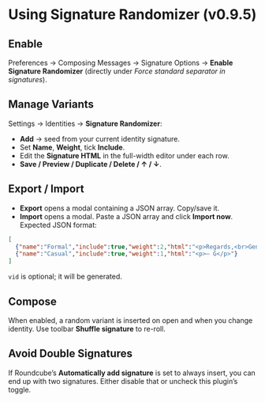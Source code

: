 
# Using Signature Randomizer (v0.9.5)

## Enable
Preferences → Composing Messages → Signature Options → **Enable Signature Randomizer** (directly under *Force standard separator in signatures*).

## Manage Variants
Settings → Identities → **Signature Randomizer**:
- **Add** → seed from your current identity signature.
- Set **Name**, **Weight**, tick **Include**.
- Edit the **Signature HTML** in the full-width editor under each row.
- **Save / Preview / Duplicate / Delete / ↑ / ↓**.

## Export / Import
- **Export** opens a modal containing a JSON array. Copy/save it.
- **Import** opens a modal. Paste a JSON array and click **Import now**.
Expected JSON format:
```json
[
  {"name":"Formal","include":true,"weight":2,"html":"<p>Regards,<br>Gene</p>"},
  {"name":"Casual","include":true,"weight":1,"html":"<p>– G</p>"}
]
```
`vid` is optional; it will be generated.

## Compose
When enabled, a random variant is inserted on open and when you change identity. Use toolbar **Shuffle signature** to re-roll.

## Avoid Double Signatures
If Roundcube’s **Automatically add signature** is set to always insert, you can end up with two signatures. Either disable that or uncheck this plugin’s toggle.
